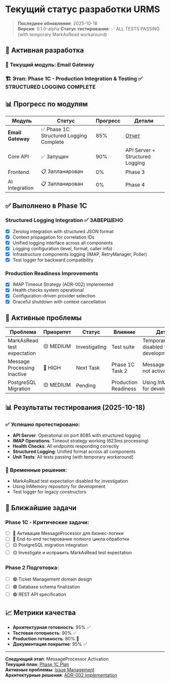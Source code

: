 # Текущий статус разработки URMS

> **Последнее обновление**: 2025-10-18  
> **Версия**: 0.1.0-alpha
> **Статус тестирования**: ✅ ALL TESTS PASSING (with temporary MarkAsRead workaround)

## 🎯 Активная разработка

### 📍 Текущий модуль: **Email Gateway**
### 🏗️ Этап: **Phase 1C - Production Integration & Testing** ✅ STRUCTURED LOGGING COMPLETE

## 📊 Прогресс по модулям

| Модуль | Статус | Прогресс | Детали |
|--------|--------|----------|---------|
| **Email Gateway** | ✅ Phase 1C Structured Logging Complete | 85% | [Отчет](reports/2025-10-18_structured_logging_complete.md) |
| Core API | ✅ Запущен | 90% | API Server + Structured Logging |
| Frontend | 📋 Запланирован | 0% | Phase 3 |
| AI Integration | 📋 Запланирован | 0% | Phase 4 |

## ✅ Выполнено в Phase 1C

### Structured Logging Integration ✅ ЗАВЕРШЕНО
- [x] Zerolog integration with structured JSON format
- [x] Context propagation for correlation IDs
- [x] Unified logging interface across all components
- [x] Logging configuration (level, format, caller info)
- [x] Infrastructure components logging (IMAP, RetryManager, Poller)
- [x] Test logger for backward compatibility

### Production Readiness Improvements
- [x] IMAP Timeout Strategy (ADR-002) implemented
- [x] Health checks system operational
- [x] Configuration-driven provider selection
- [x] Graceful shutdown with context cancellation

## 🚨 Активные проблемы

| Проблема | Приоритет | Статус | Влияние | Детали |
|----------|-----------|---------|---------|---------|
| MarkAsRead test expectation | 🟡 MEDIUM | Investigating | Test suite | Temporarily disabled for development |
| Message Processing Inactive | 🔴 HIGH | Next Task | Phase 1C Task 2 | MessageProcessor not activated |
| PostgreSQL Migration | 🟡 MEDIUM | Pending | Production Readiness | Using InMemory for development |

## 📊 Результаты тестирования (2025-10-18)

### ✅ Успешно протестировано:
- **API Server**: Operational on port 8085 with structured logging
- **IMAP Operations**: Timeout strategy working (623ms processing)
- **Health Checks**: All endpoints responding correctly
- **Structured Logging**: Unified format across all components
- **Unit Tests**: All tests passing (with temporary workaround)

### 🔧 Временные решения:
- MarkAsRead test expectation disabled for investigation
- Using InMemory repository for development
- Test logger for legacy constructors

## 🎯 Ближайшие задачи

### Phase 1C - Критические задачи:
- [ ] 🔴 Активация MessageProcessor для бизнес-логики
- [ ] 🔴 End-to-end тестирование полного цикла обработки
- [ ] 🟡 PostgreSQL migration integration
- [ ] 🟡 Investigate и исправить MarkAsRead test expectation

### Phase 2 Подготовка:
- [ ] 🟢 Ticket Management domain design
- [ ] 🟢 Database schema finalization
- [ ] 🟢 REST API specification

## 📈 Метрики качества

- **Архитектурная готовность**: 95% ✅
- **Тестовая готовность**: 90% ✅  
- **Production готовность**: 80% 🔄
- **Документация покрытие**: 95% ✅


---
**Следующий этап**: MessageProcessor Activation  
**Текущий план**: [Phase 1C Plan](plans/PHASE_1C_PLAN.md)  
**Активные проблемы**: [Issue Management](ISSUE_MANAGEMENT.md)  
**Архитектурные решения**: [ADR-002 Implementation](reports/2025-10-17_adr-002_imap_timeout_strategy.md)